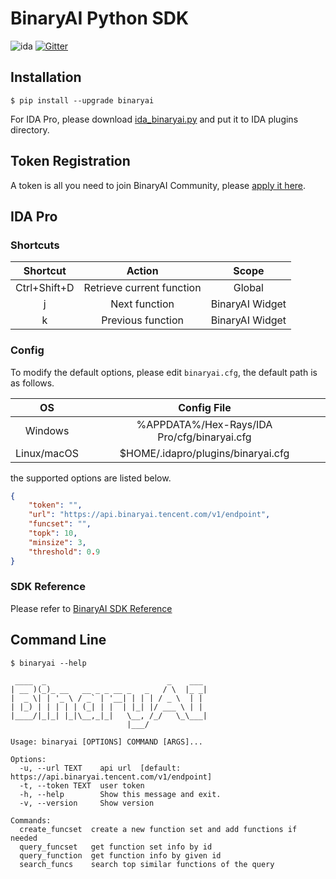 # BinaryAI Python SDK

![ida](https://img.shields.io/badge/IDA->%3D7.3-brightgreen.svg)
[![Gitter](https://badges.gitter.im/binaryai/community.svg)](https://gitter.im/binaryai/community?utm_source=badge&utm_medium=badge&utm_campaign=pr-badge)


## Installation

`$ pip install --upgrade binaryai`

For IDA Pro, please download [ida_binaryai.py](https://github.com/binaryai/sdk/releases/latest/download/ida_binaryai.py) and put it to IDA plugins directory.


## Token Registration

A token is all you need to join BinaryAI Community, please [apply it here](https://binaryai.tencent.com/apply-token).


## IDA Pro

### Shortcuts

|   Shortcut   |          Action           |      Scope      |
| :----------: | :-----------------------: | :-------------: |
| Ctrl+Shift+D | Retrieve current function |     Global      |
|      j       |       Next function       | BinaryAI Widget |
|      k       |     Previous function     | BinaryAI Widget |



### Config

To modify the default options, please edit  `binaryai.cfg`, the default path is as follows.

|     OS      |                 Config File                 |
| :---------: | :-----------------------------------------: |
|   Windows   | %APPDATA%/Hex-Rays/IDA Pro/cfg/binaryai.cfg |
| Linux/macOS |     $HOME/.idapro/plugins/binaryai.cfg      |

the supported options are listed below.

```json
{
    "token": "",
    "url": "https://api.binaryai.tencent.com/v1/endpoint",
    "funcset": "",
    "topk": 10,
    "minsize": 3,
    "threshold": 0.9
}
```

### SDK Reference

Please refer to  [BinaryAI SDK Reference](https://binaryai.readthedocs.io/en/latest/binaryai.html#)


## Command Line

```shell
$ binaryai --help

 ____  _                           _    ___
| __ )(_)_ __   __ _ _ __ _   _   / \  |_ _|
|  _ \| | '_ \ / _` | '__| | | | / _ \  | |
| |_) | | | | | (_| | |  | |_| |/ ___ \ | |
|____/|_|_| |_|\__,_|_|   \__, /_/   \_\___|
                          |___/

Usage: binaryai [OPTIONS] COMMAND [ARGS]...

Options:
  -u, --url TEXT    api url  [default: https://api.binaryai.tencent.com/v1/endpoint]
  -t, --token TEXT  user token
  -h, --help        Show this message and exit.
  -v, --version     Show version

Commands:
  create_funcset  create a new function set and add functions if needed
  query_funcset   get function set info by id
  query_function  get function info by given id
  search_funcs    search top similar functions of the query
```